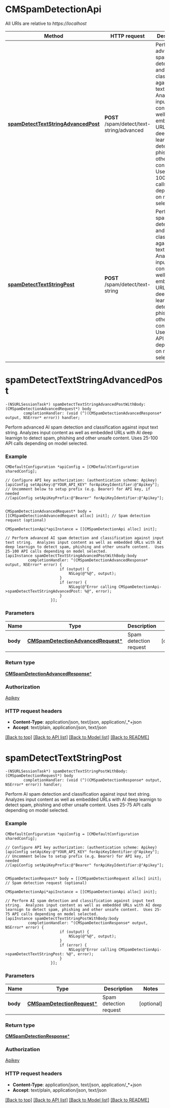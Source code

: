 # CMSpamDetectionApi

All URIs are relative to *https://localhost*

Method | HTTP request | Description
------------- | ------------- | -------------
[**spamDetectTextStringAdvancedPost**](CMSpamDetectionApi.md#spamdetecttextstringadvancedpost) | **POST** /spam/detect/text-string/advanced | Perform advanced AI spam detection and classification against input text string.  Analyzes input content as well as embedded URLs with AI deep learnign to detect spam, phishing and other unsafe content.  Uses 25-100 API calls depending on model selected.
[**spamDetectTextStringPost**](CMSpamDetectionApi.md#spamdetecttextstringpost) | **POST** /spam/detect/text-string | Perform AI spam detection and classification against input text string.  Analyzes input content as well as embedded URLs with AI deep learnign to detect spam, phishing and other unsafe content.  Uses 25-75 API calls depending on model selected.


# **spamDetectTextStringAdvancedPost**
```objc
-(NSURLSessionTask*) spamDetectTextStringAdvancedPostWithBody: (CMSpamDetectionAdvancedRequest*) body
        completionHandler: (void (^)(CMSpamDetectionAdvancedResponse* output, NSError* error)) handler;
```

Perform advanced AI spam detection and classification against input text string.  Analyzes input content as well as embedded URLs with AI deep learnign to detect spam, phishing and other unsafe content.  Uses 25-100 API calls depending on model selected.

### Example 
```objc
CMDefaultConfiguration *apiConfig = [CMDefaultConfiguration sharedConfig];

// Configure API key authorization: (authentication scheme: Apikey)
[apiConfig setApiKey:@"YOUR_API_KEY" forApiKeyIdentifier:@"Apikey"];
// Uncomment below to setup prefix (e.g. Bearer) for API key, if needed
//[apiConfig setApiKeyPrefix:@"Bearer" forApiKeyIdentifier:@"Apikey"];


CMSpamDetectionAdvancedRequest* body = [[CMSpamDetectionAdvancedRequest alloc] init]; // Spam detection request (optional)

CMSpamDetectionApi*apiInstance = [[CMSpamDetectionApi alloc] init];

// Perform advanced AI spam detection and classification against input text string.  Analyzes input content as well as embedded URLs with AI deep learnign to detect spam, phishing and other unsafe content.  Uses 25-100 API calls depending on model selected.
[apiInstance spamDetectTextStringAdvancedPostWithBody:body
          completionHandler: ^(CMSpamDetectionAdvancedResponse* output, NSError* error) {
                        if (output) {
                            NSLog(@"%@", output);
                        }
                        if (error) {
                            NSLog(@"Error calling CMSpamDetectionApi->spamDetectTextStringAdvancedPost: %@", error);
                        }
                    }];
```

### Parameters

Name | Type | Description  | Notes
------------- | ------------- | ------------- | -------------
 **body** | [**CMSpamDetectionAdvancedRequest***](CMSpamDetectionAdvancedRequest.md)| Spam detection request | [optional] 

### Return type

[**CMSpamDetectionAdvancedResponse***](CMSpamDetectionAdvancedResponse.md)

### Authorization

[Apikey](../README.md#Apikey)

### HTTP request headers

 - **Content-Type**: application/json, text/json, application/_*+json
 - **Accept**: text/plain, application/json, text/json

[[Back to top]](#) [[Back to API list]](../README.md#documentation-for-api-endpoints) [[Back to Model list]](../README.md#documentation-for-models) [[Back to README]](../README.md)

# **spamDetectTextStringPost**
```objc
-(NSURLSessionTask*) spamDetectTextStringPostWithBody: (CMSpamDetectionRequest*) body
        completionHandler: (void (^)(CMSpamDetectionResponse* output, NSError* error)) handler;
```

Perform AI spam detection and classification against input text string.  Analyzes input content as well as embedded URLs with AI deep learnign to detect spam, phishing and other unsafe content.  Uses 25-75 API calls depending on model selected.

### Example 
```objc
CMDefaultConfiguration *apiConfig = [CMDefaultConfiguration sharedConfig];

// Configure API key authorization: (authentication scheme: Apikey)
[apiConfig setApiKey:@"YOUR_API_KEY" forApiKeyIdentifier:@"Apikey"];
// Uncomment below to setup prefix (e.g. Bearer) for API key, if needed
//[apiConfig setApiKeyPrefix:@"Bearer" forApiKeyIdentifier:@"Apikey"];


CMSpamDetectionRequest* body = [[CMSpamDetectionRequest alloc] init]; // Spam detection request (optional)

CMSpamDetectionApi*apiInstance = [[CMSpamDetectionApi alloc] init];

// Perform AI spam detection and classification against input text string.  Analyzes input content as well as embedded URLs with AI deep learnign to detect spam, phishing and other unsafe content.  Uses 25-75 API calls depending on model selected.
[apiInstance spamDetectTextStringPostWithBody:body
          completionHandler: ^(CMSpamDetectionResponse* output, NSError* error) {
                        if (output) {
                            NSLog(@"%@", output);
                        }
                        if (error) {
                            NSLog(@"Error calling CMSpamDetectionApi->spamDetectTextStringPost: %@", error);
                        }
                    }];
```

### Parameters

Name | Type | Description  | Notes
------------- | ------------- | ------------- | -------------
 **body** | [**CMSpamDetectionRequest***](CMSpamDetectionRequest.md)| Spam detection request | [optional] 

### Return type

[**CMSpamDetectionResponse***](CMSpamDetectionResponse.md)

### Authorization

[Apikey](../README.md#Apikey)

### HTTP request headers

 - **Content-Type**: application/json, text/json, application/_*+json
 - **Accept**: text/plain, application/json, text/json

[[Back to top]](#) [[Back to API list]](../README.md#documentation-for-api-endpoints) [[Back to Model list]](../README.md#documentation-for-models) [[Back to README]](../README.md)

